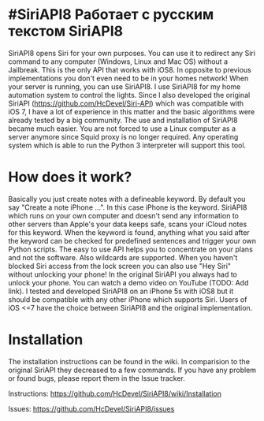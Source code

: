 #SiriAPI8 Работает с русским текстом
SiriAPI8
========
SiriAPI8 opens Siri for your own purposes. You can use it to redirect any Siri command to any computer (Windows, Linux and Mac OS) without a Jailbreak. This is the only API that works with iOS8. In opposite to previous implementations you don't even need to be in your homes network! When your server is running, you can use SiriAPI8.
I use SiriAPI8 for my home automation system to control the lights. Since I also developed the original SiriAPI (https://github.com/HcDevel/Siri-API) which was compatible with iOS 7, I have a lot of experience in this matter and the basic algorithms were already tested by a big community. The use and installation of SiriAPI8 became much easier. You are not forced to use a Linux computer as a server anymore since Squid proxy is no longer required. Any operating system which is able to run the Python 3 interpreter will support this tool.

How does it work?
=================
Basically you just create notes with a defineable keyword. By default you say "Create a note iPhone ...". In this case iPhone is the keyword. SiriAPI8 which runs on your own computer and doesn't send any information to other servers than Apple's your data keeps safe, scans your iCloud notes for this keyword. When the keyword is found, anything what you said after the keyword can be checked for predefined sentences and trigger your own Python scripts. The easy to use API helps you to concentrate on your plans and not the software. Also wildcards are supported.
When you haven't blocked Siri access from the lock screen you can also use "Hey Siri" without unlocking your phone! In the original SiriAPI you always had to unlock your phone.
You can watch a demo video on YouTube (TODO: Add link). I tested and developed SiriAPI8 on an iPhone 5s with iOS8 but it should be compatible with any other iPhone which supports Siri. Users of iOS <=7 have the choice between SiriAPI8 and the original implementation.

Installation
============
The installation instructions can be found in the wiki. In comparision to the original SiriAPI they decreased to a few commands. If you have any problem or found bugs, please report them in the Issue tracker.

Instructions: https://github.com/HcDevel/SiriAPI8/wiki/Installation

Issues: https://github.com/HcDevel/SiriAPI8/issues
